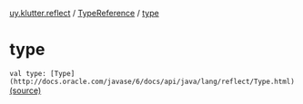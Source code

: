 [uy.klutter.reflect](../index.md) / [TypeReference](index.md) / [type](.)


# type
`val type: [Type](http://docs.oracle.com/javase/6/docs/api/java/lang/reflect/Type.html)` [(source)](https://github.com/kohesive/klutter/blob/master/reflect-core-jdk6/src/main/kotlin/uy/klutter/reflect/TypeInfo.kt#L11)


